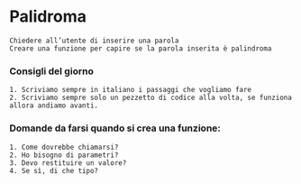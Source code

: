 # Palidroma

    Chiedere all’utente di inserire una parola
    Creare una funzione per capire se la parola inserita è palindroma

### Consigli del giorno

    1. Scriviamo sempre in italiano i passaggi che vogliamo fare
    2. Scriviamo sempre solo un pezzetto di codice alla volta, se funziona allora andiamo avanti.

### Domande da farsi quando si crea una funzione:

    1. Come dovrebbe chiamarsi?
    2. Ho bisogno di parametri?
    3. Devo restituire un valore?
    4. Se sì, di che tipo?
